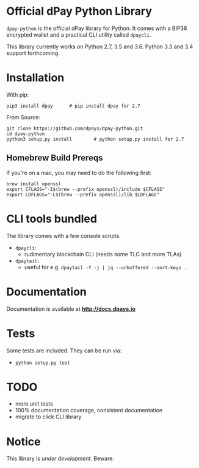 # Official dPay Python Library

`dpay-python` is the official dPay library for Python. It comes with a
BIP38 encrypted wallet and a practical CLI utility called `dpaycli`.

This library currently works on Python 2.7, 3.5 and 3.6. Python 3.3 and 3.4 support forthcoming.

# Installation

With pip:

```
pip3 install dpay      # pip install dpay for 2.7
```

From Source:

```
git clone https://github.com/dpays/dpay-python.git
cd dpay-python
python3 setup.py install        # python setup.py install for 2.7
```

## Homebrew Build Prereqs

If you're on a mac, you may need to do the following first:

```
brew install openssl
export CFLAGS="-I$(brew --prefix openssl)/include $CFLAGS"
export LDFLAGS="-L$(brew --prefix openssl)/lib $LDFLAGS"
```

# CLI tools bundled

The library comes with a few console scripts.

* `dpaycli`:
    * rudimentary blockchain CLI (needs some TLC and more TLAs)
* `dpaytail`:
    * useful for e.g. `dpaytail -f -j | jq --unbuffered --sort-keys .`

# Documentation

Documentation is available at **http://docs.dpays.io**

# Tests

Some tests are included.  They can be run via:

* `python setup.py test`

# TODO

* more unit tests
* 100% documentation coverage, consistent documentation
* migrate to click CLI library

# Notice

This library is *under development*.  Beware.
